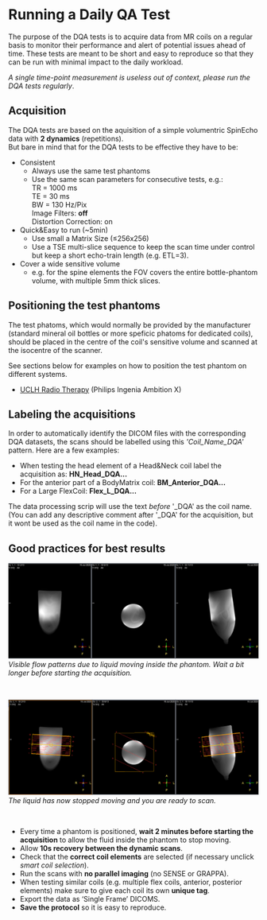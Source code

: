 

# Running a Daily QA Test




The purpose of the DQA tests is to acquire data from MR coils on a regular basis to monitor their performance and alert of potential issues ahead of time. These tests are meant to be short and easy to reproduce so that they can be run with minimal impact to the daily workload.

*A single time-point measurement is useless out of context, please run the DQA tests regularly*.
## Acquisition

The DQA tests are based on the aquisition of a simple volumentric SpinEcho data with **2 dynamics** (repetitions).  
But bare in mind that for the DQA tests to be effective they have to be: 
* Consistent
    * Always use the same test phantoms 
    * Use the same scan parameters for consecutive tests, e.g.:   
TR  = 1000 ms   
TE = 30 ms   
BW = 130 Hz/Pix  
Image Filters: **off**   
Distortion Correction: on 
*	Quick&Easy to run (~5min)
    * Use small a Matrix Size (<t>&le;</t>256x256)
    * Use a TSE multi-slice sequence to keep the scan time under control but keep a short echo-train length (e.g. ETL=3).
*	Cover a wide sensitive volume 
    * e.g. for the spine elements the FOV covers the entire bottle-phantom volume, with multiple 5mm thick slices.



## Positioning the test phantoms
The test phatoms, which would normally be provided by the manufacturer (standard mineral oil bottles or more speficic phatoms for dedicated coils), should be placed in the centre of the coil's sensitive volume and scanned at the isocentre of the scanner.  

See sections below for examples on how to position the test phantom on different systems.

* [UCLH Radio Therapy](RT.md) (Philips Ingenia Ambition X) 
 




## Labeling the acquisitions
In order to automatically identify the DICOM files with the corresponding DQA datasets, the scans should be labelled using this *'Coil_Name_DQA'* pattern. Here are a few examples:
- When testing the head element of a Head&Neck coil label the acquisition as:    **HN_Head_DQA...** 
- For the anterior part of a BodyMatrix coil: **BM_Anterior_DQA...**
- For a Large FlexCoil: **Flex_L_DQA...**

The data processing scrip will use the text *before* '_DQA' as the coil name. (You can add any descriptive comment after '_DQA' for the acquisition, but it wont be used as the coil name in the code). 
<br/>

##  Good practices for best results

![](media/flow.png) 
*Visible flow patterns due to liquid moving inside the phantom. Wait a bit longer before starting the acquisition.* 

<br/>

![](media/no_flow.png)
*The liquid has now stopped moving and you are ready to scan.*



<br/>


* Every time a phantom is positioned, **wait 2 minutes before starting the acquisition** to allow the fluid inside the phantom to stop moving.  
* Allow **10s recovery between the dynamic scans**.  
* Check that the **correct coil elements** are selected (if necessary unclick *smart coil selection*).  
* Run the scans with **no parallel imaging** (no SENSE or GRAPPA).
* When testing similar coils (e.g. multiple flex coils, anterior, posterior elements) make sure to give each coil its own **unique tag**.   
* Export the data as ‘Single Frame’ DICOMS.
* **Save the protocol** so it is easy to reproduce.




